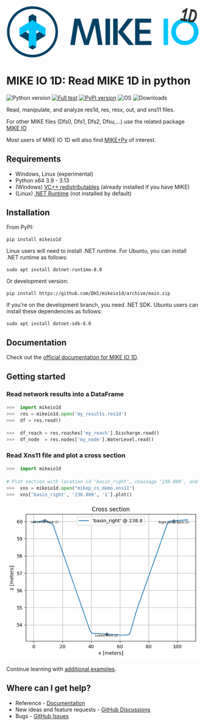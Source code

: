 ![logo](https://raw.githubusercontent.com/DHI/mikeio1d/main/images/logo/MIKE-IO-1D-Logo-Pos-RGB-nomargin.png)
# MIKE IO 1D: Read MIKE 1D in python
 ![Python version](https://img.shields.io/pypi/pyversions/mikeio1d.svg)
 [![Full test](https://github.com/DHI/mikeio1d/actions/workflows/full_test.yml/badge.svg)](https://github.com/DHI/mikeio1d/actions/workflows/full_test.yml)
[![PyPI version](https://badge.fury.io/py/mikeio1d.svg)](https://badge.fury.io/py/mikeio1d)
![OS](https://img.shields.io/badge/OS-Windows%20%7C%20Linux-blue)
![Downloads](https://img.shields.io/pypi/dm/mikeio1d)

Read, manipulate, and analyze res1d, res, resx, out, and xns11 files.

For other MIKE files (Dfs0, Dfs1, Dfs2, Dfsu,...) use the related package [MIKE IO](https://github.com/DHI/mikeio)

Most users of MIKE IO 1D will also find [MIKE+Py](https://github.com/DHI/mikepluspy) of interest.

## Requirements
* Windows, Linux (experimental)
* Python x64 3.9 - 3.13
* (Windows) [VC++ redistributables](https://support.microsoft.com/en-us/help/2977003/the-latest-supported-visual-c-downloads) (already installed if you have MIKE)
* (Linux) [.NET Runtime](https://learn.microsoft.com/en-us/dotnet/core/install/linux) (not installed by default)

## Installation

From PyPI: 

`pip install mikeio1d`

Linux users will need to install .NET runtime. For Ubuntu, you can install .NET runtime as follows:

`sudo apt install dotnet-runtime-8.0`

Or development version:

`pip install https://github.com/DHI/mikeio1d/archive/main.zip`

If you're on the development branch, you need .NET SDK. Ubuntu users can install these dependencies as follows:

`sudo apt install dotnet-sdk-8.0`

## Documentation

Check out the [official documentation for MIKE IO 1D](https://dhi.github.io/mikeio1d/).

## Getting started

### Read network results into a DataFrame
```python
>>>  import mikeio1d
>>>  res = mikeio1d.open('my_results.res1d')
>>>  df = res.read()

>>>  df_reach = res.reaches['my_reach'].Discharge.read()
>>>  df_node  = res.nodes['my_node'].WaterLevel.read()
```

### Read Xns11 file and plot a cross section
```python
>>>  import mikeio1d

# Plot section with location id 'basin_right', chainage '238.800', and topo id '1'.
>>>  xns = mikeio1d.open("mikep_cs_demo.xns11")
>>>  xns['basin_right', '238.800', '1'].plot()
```
![Geometry](https://raw.githubusercontent.com/DHI/mikeio1d/main/images/xns11_geometry.png)

Continue learning with [additional examples](https://dhi.github.io/mikeio1d/examples/res1d_basic.html).

## Where can I get help?

* Reference - [Documentation](https://dhi.github.io/mikeio1d/)
* New ideas and feature requests - [GitHub Discussions](http://github.com/DHI/mikeio1d/discussions) 
* Bugs - [GitHub Issues](http://github.com/DHI/mikeio1d/issues) 
